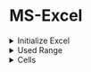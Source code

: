 # MS-Excel

<details>
<summary> Initialize Excel </summary>

```delphi

uses
	...
  ComObj,
  ActiveX,
  Variants,
  
  Excel2010; // optional...
  
  ...
  
const
	xlCellTypeLastCell = $0000000B;
  
var	ExApp: Variant;
	WB, WS: Variant;
	 
 begin
 
	// CoInitialize(nil); // to activate COM
 
	ExApp := CreateOleObject('Excel.Application');
	ExApp.Visible := True;

	WB := ExApp.Workbooks.Open(ExtractFilePath(ParamStr(0)) + 'Excel-File.xlsx');
	WS := WB.WorkSheets[SheetNum];
	
	...
	
	...

	WB.Close;
	
	WB := Unassigned;
	WS := Unassigned;	
	
	ExApp.Quit;
	ExApp := Unassigned;
	
	// CoUninitialize; // deactivate COM
 
 end;
	
```
</details>

<details>
<summary> Used Range </summary>

```delphi
	WS.Activate;

	WS.Cells.SpecialCells(xlCellTypeLastCell).Activate;

	// Used Range
	Rows := ExApp.ActiveCell.Row;
	Cols := ExApp.ActiveCell.Column;

```
</details>

<details>
<summary> Cells </summary>
```delphi
	// Write into Cell
	WS.Cells[RowNum, ColNum] := AnyVariantValue;
	
	// Read from Cell
	AnyVariantValue := WS.Cells[RowNum, ColNum];
```
</details>

